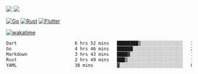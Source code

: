 [![](https://img.shields.io/badge/Windows_11-Pro-292e33?style=flat-square&logo=windows&logoColor=ffffff)](https://www.microsoft.com/en-us/windows/)
[![](https://img.shields.io/badge/macOS-Sonoma-292e33?style=flat-square&logo=apple&logoColor=ffffff)](https://www.apple.com/macbook-pro/) 

[![Go](https://img.shields.io/badge/-Go-DEA584?style=flat&logo=go&logoColor=000000)](https://golang.org/)
[![Rust](https://img.shields.io/badge/-Rust-DEA584?style=flat&logo=rust&logoColor=000000)](https://www.rust-lang.org)
[![Flutter](https://img.shields.io/badge/-Flutter-DEA584?style=flat&logo=flutter&logoColor=000000)](https://flutter.dev/)

[![wakatime](https://wakatime.com/badge/user/9bb0c784-91ca-4b5c-8e9c-b13ece0f7b09.svg)](https://wakatime.com/@9bb0c784-91ca-4b5c-8e9c-b13ece0f7b09)


<!--START_SECTION:waka-->

```txt
Dart                      6 hrs 52 mins   ████████▒░░░░░░░░░░░░░░░░   33.74 %
Go                        4 hrs 46 mins   ██████░░░░░░░░░░░░░░░░░░░   23.41 %
Markdown                  3 hrs 43 mins   ████▓░░░░░░░░░░░░░░░░░░░░   18.29 %
Rust                      2 hrs 49 mins   ███▒░░░░░░░░░░░░░░░░░░░░░   13.84 %
YAML                      38 mins         ▓░░░░░░░░░░░░░░░░░░░░░░░░   03.17 %
```

<!--END_SECTION:waka-->
